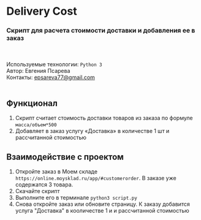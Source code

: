 # Delivery Cost

### Скрипт для расчета стоимости доставки и добавления ее в заказ
<br><br>
Используемые технологии: `Python 3` <br>
Автор: Евгения Псарева<br>
Контакты: epsareva77@gmail.com<br><br>

## Функционал

1. Скрипт считает стоимость доставки товаров из заказа по формуле `масса/объем*500`
1. Добавляет в заказ услугу «Доставка» в количестве 1 шт и рассчитанной стоимостью


## Взаимодействие с проектом
1. Откройте заказ в Моем складе `https://online.moysklad.ru/app/#customerorder`. В заказе уже содержатся 3 товара.
1. Скачайте скрипт
1. Выполните его в терминале `python3 script.py`
1. Снова откройте заказ или обновите страницу. К заказу добавится услуга "Доставка" в кооличестве 1 и и рассчитанной стоимостью